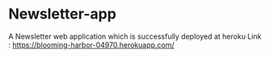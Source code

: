 # Newsletter-app
A Newsletter web application which is successfully deployed at heroku
Link : https://blooming-harbor-04970.herokuapp.com/
